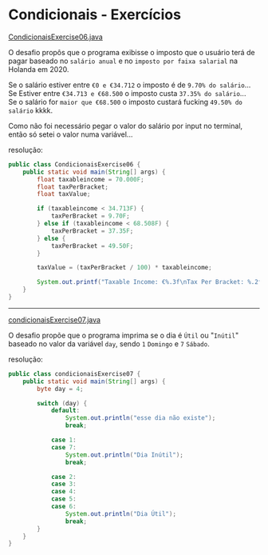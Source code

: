 # Condicionais - Exercícios

[CondicionaisExercise06.java](../maratona-java/src/me/kevensouza/maratonajava/intro/CondicionaisExercise06.java)

O desafio propôs que o programa exibisse o imposto que o usuário terá de pagar baseado no `salário anual` e no `imposto por faixa salarial` na Holanda em 2020.

Se o salário estiver entre `€0 e €34.712` o imposto é de `9.70% do salário`...
<br />
Se Estiver entre `€34.713 e €68.500` o imposto custa `37.35% do salário`...
<br />
Se o salário for `maior que €68.500` o imposto custará fucking `49.50% do salário` kkkk.

Como não foi necessário pegar o valor do salário por input no terminal, então só setei o valor numa variável...

resolução:
```java
public class CondicionaisExercise06 {
    public static void main(String[] args) {
        float taxableincome = 70.000F;
        float taxPerBracket;
        float taxValue;

        if (taxableincome < 34.713F) {
            taxPerBracket = 9.70F;
        } else if (taxableincome < 68.508F) {
            taxPerBracket = 37.35F;
        } else {
            taxPerBracket = 49.50F;
        }

        taxValue = (taxPerBracket / 100) * taxableincome;

        System.out.printf("Taxable Income: €%.3f\nTax Per Bracket: %.2f%%\nTax Value: €%.3f", taxableincome, taxPerBracket, taxValue);
    }
}
```

----------

[condicionaisExercise07.java](../maratona-java/src/me/kevensouza/maratonajava/intro/condicionaisExercise07.java)

O desafio propõe que o programa imprima se o dia é `Útil` ou "`Inútil`" baseado no valor da variável `day`, sendo `1` `Domingo` e `7` `Sábado`.

resolução:
```java
public class condicionaisExercise07 {
    public static void main(String[] args) {
        byte day = 4;

        switch (day) {
            default:
                System.out.println("esse dia não existe");
                break;

            case 1:
            case 7:
                System.out.println("Dia Inútil");
                break;

            case 2:
            case 3:
            case 4:
            case 5:
            case 6:
                System.out.println("Dia Útil");
                break;
        }
    }
}
```